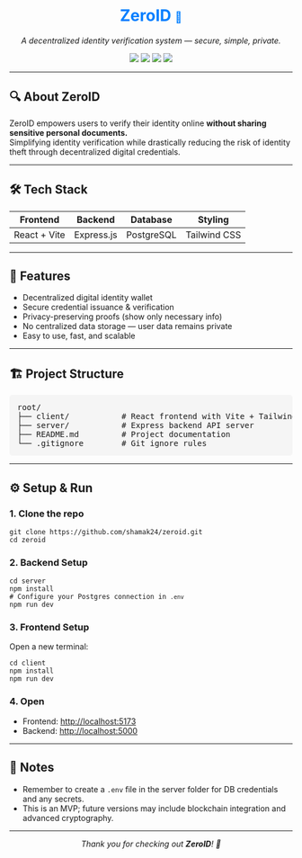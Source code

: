 <h1 align="center" style="color:#007FFF;">ZeroID <span style="font-size:1.2rem;">🔐</span></h1>

<p align="center">
  <em>A decentralized identity verification system — secure, simple, private.</em>

  <p align="center">
  <img src="https://img.shields.io/badge/Frontend-React-blue?style=plastic" />
  <img src="https://img.shields.io/badge/Backend-Express-black?style=plastic" />
  <img src="https://img.shields.io/badge/UI-TailwindCSS-38bdf8?style=plastic" />
  <img src="https://img.shields.io/badge/Database-PostgreSQL-336791?style=plastic" />
</p>
</p>

<hr>

<h2>🔍 About ZeroID</h2>

<p>
ZeroID empowers users to verify their identity online <strong>without sharing sensitive personal documents.</strong><br>
Simplifying identity verification while drastically reducing the risk of identity theft through decentralized digital credentials.
</p>

<hr>

<h2>🛠️ Tech Stack</h2>

<table>
  <thead>
    <tr>
      <th>Frontend</th>
      <th>Backend</th>
      <th>Database</th>
      <th>Styling</th>
    </tr>
  </thead>
  <tbody>
    <tr>
      <td>React + Vite</td>
      <td>Express.js</td>
      <td>PostgreSQL</td>
      <td>Tailwind CSS</td>
    </tr>
  </tbody>
</table>

<hr>

<h2>🚀 Features</h2>

<ul>
  <li>Decentralized digital identity wallet</li>
  <li>Secure credential issuance & verification</li>
  <li>Privacy-preserving proofs (show only necessary info)</li>
  <li>No centralized data storage — user data remains private</li>
  <li>Easy to use, fast, and scalable</li>
</ul>

<hr>

<h2>🏗️ Project Structure</h2>

<pre style="background-color:#f5f5f5; padding:1em; border-radius:5px;">
root/
├── client/           # React frontend with Vite + Tailwind CSS
├── server/           # Express backend API server
├── README.md         # Project documentation
└── .gitignore        # Git ignore rules
</pre>

<hr>

<h2>⚙️ Setup & Run</h2>

<h3>1. Clone the repo</h3>
<pre><code>git clone https://github.com/shamak24/zeroid.git
cd zeroid
</code></pre>

<h3>2. Backend Setup</h3>
<pre><code>cd server
npm install
# Configure your Postgres connection in <code>.env</code>
npm run dev
</code></pre>

<h3>3. Frontend Setup</h3>
<p>Open a new terminal:</p>
<pre><code>cd client
npm install
npm run dev
</code></pre>

<h3>4. Open</h3>
<ul>
  <li>Frontend: <a href="http://localhost:5173">http://localhost:5173</a></li>
  <li>Backend: <a href="http://localhost:5000">http://localhost:5000</a></li>
</ul>

<hr>

<h2>📝 Notes</h2>

<ul>
  <li>Remember to create a <code>.env</code> file in the server folder for DB credentials and any secrets.</li>
  <li>This is an MVP; future versions may include blockchain integration and advanced cryptography.</li>
</ul>

<hr>

<p align="center"><em>Thank you for checking out <strong>ZeroID</strong>! 🔐</em></p>
